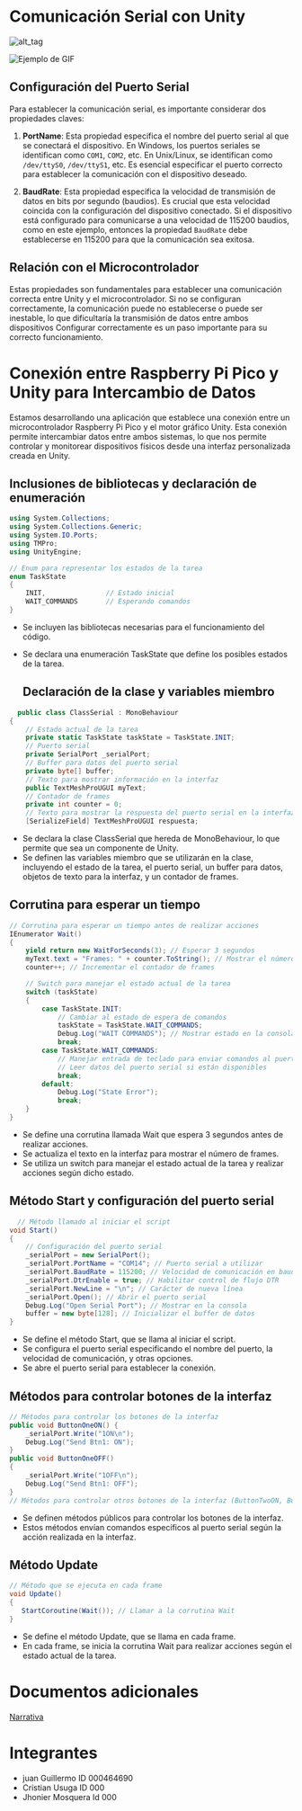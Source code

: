 # Comunicación Serial con Unity

![alt_tag](https://cdn.discordapp.com/attachments/977607304264425522/1228339052881641603/image.png?ex=662baee3&is=661939e3&hm=44c50ac7c9e912124ee03471a75eec9a0134443ab3f108da4b8e18c806702760&)

![Ejemplo de GIF](https://cdn.discordapp.com/attachments/977607304264425522/1228345036555554956/2024-04-12_08-36-26_2_1.gif?ex=662bb476&is=66193f76&hm=7abb9aa0cfb9402076be4b0d05af2f2d21d556df857c15caca19326668e37db1&)




## Configuración del Puerto Serial

Para establecer la comunicación serial, es importante considerar dos propiedades claves:

1. **PortName**: Esta propiedad especifica el nombre del puerto serial al que se conectará el dispositivo. En Windows, los puertos seriales se identifican como `COM1`, `COM2`, etc. En Unix/Linux, se identifican como `/dev/ttyS0`, `/dev/ttyS1`, etc. Es esencial especificar el puerto correcto para establecer la comunicación con el dispositivo deseado.

2. **BaudRate**: Esta propiedad especifica la velocidad de transmisión de datos en bits por segundo (baudios). Es crucial que esta velocidad coincida con la configuración del dispositivo conectado. Si el dispositivo está configurado para comunicarse a una velocidad de 115200 baudios, como en este ejemplo, entonces la propiedad `BaudRate` debe establecerse en 115200 para que la comunicación sea exitosa.

## Relación con el Microcontrolador

Estas propiedades son fundamentales para establecer una comunicación correcta entre Unity y el microcontrolador. Si no se configuran correctamente, la comunicación puede no establecerse o puede ser inestable, lo que dificultaría la transmisión de datos entre ambos dispositivos Configurar correctamente es un paso importante para su correcto funcionamiento.

# Conexión entre Raspberry Pi Pico y Unity para Intercambio de Datos 
Estamos desarrollando una aplicación que establece una conexión entre un microcontrolador Raspberry Pi Pico y el motor gráfico Unity. Esta conexión permite intercambiar datos entre ambos sistemas, lo que nos permite controlar y monitorear dispositivos físicos desde una interfaz personalizada creada en Unity.

## Inclusiones de bibliotecas y declaración de enumeración
```c#
using System.Collections;
using System.Collections.Generic;
using System.IO.Ports;
using TMPro;
using UnityEngine;

// Enum para representar los estados de la tarea
enum TaskState
{
    INIT,               // Estado inicial
    WAIT_COMMANDS       // Esperando comandos
}
```
- Se incluyen las bibliotecas necesarias para el funcionamiento del código.
- Se declara una enumeración TaskState que define los posibles estados de la tarea.

  ##  Declaración de la clase y variables miembro
```c#
  public class ClassSerial : MonoBehaviour
{
    // Estado actual de la tarea
    private static TaskState taskState = TaskState.INIT;
    // Puerto serial
    private SerialPort _serialPort;
    // Buffer para datos del puerto serial
    private byte[] buffer;
    // Texto para mostrar información en la interfaz
    public TextMeshProUGUI myText;
    // Contador de frames
    private int counter = 0;
    // Texto para mostrar la respuesta del puerto serial en la interfaz
    [SerializeField] TextMeshProUGUI respuesta;
```

- Se declara la clase ClassSerial que hereda de MonoBehaviour, lo que permite que sea un componente de Unity.
- Se definen las variables miembro que se utilizarán en la clase, incluyendo el estado de la tarea, el puerto serial, un buffer para datos, objetos de texto para la interfaz, y un contador de frames.

## Corrutina para esperar un tiempo
```c#
// Corrutina para esperar un tiempo antes de realizar acciones
IEnumerator Wait()
{
    yield return new WaitForSeconds(3); // Esperar 3 segundos
    myText.text = "Frames: " + counter.ToString(); // Mostrar el número de frames
    counter++; // Incrementar el contador de frames

    // Switch para manejar el estado actual de la tarea
    switch (taskState)
    {
        case TaskState.INIT:
            // Cambiar al estado de espera de comandos
            taskState = TaskState.WAIT_COMMANDS;
            Debug.Log("WAIT COMMANDS"); // Mostrar estado en la consola
            break;
        case TaskState.WAIT_COMMANDS:
            // Manejar entrada de teclado para enviar comandos al puerto serial
            // Leer datos del puerto serial si están disponibles
            break;
        default:
            Debug.Log("State Error");
            break;
    }
}
```
- Se define una corrutina llamada Wait que espera 3 segundos antes de realizar acciones.
- Se actualiza el texto en la interfaz para mostrar el número de frames.
- Se utiliza un switch para manejar el estado actual de la tarea y realizar acciones según dicho estado.

## Método Start y configuración del puerto serial
```c#
  // Método llamado al iniciar el script
void Start()
{
    // Configuración del puerto serial
    _serialPort = new SerialPort();
    _serialPort.PortName = "COM14"; // Puerto serial a utilizar
    _serialPort.BaudRate = 115200; // Velocidad de comunicación en baudios
    _serialPort.DtrEnable = true; // Habilitar control de flujo DTR
    _serialPort.NewLine = "\n"; // Carácter de nueva línea
    _serialPort.Open(); // Abrir el puerto serial
    Debug.Log("Open Serial Port"); // Mostrar en la consola
    buffer = new byte[128]; // Inicializar el buffer de datos
}
```
- Se define el método Start, que se llama al iniciar el script.
- Se configura el puerto serial especificando el nombre del puerto, la velocidad de comunicación, y otras opciones.
- Se abre el puerto serial para establecer la conexión.

## Métodos para controlar botones de la interfaz
```c#
// Métodos para controlar los botones de la interfaz
public void ButtonOneON() {
    _serialPort.Write("1ON\n");
    Debug.Log("Send Btn1: ON");
}
public void ButtonOneOFF()
{
    _serialPort.Write("1OFF\n");
    Debug.Log("Send Btn1: OFF");
}
// Métodos para controlar otros botones de la interfaz (ButtonTwoON, ButtonTwoOFF, ...)
```
- Se definen métodos públicos para controlar los botones de la interfaz.
- Estos métodos envían comandos específicos al puerto serial según la acción realizada en la interfaz.

## Método Update
```c#
// Método que se ejecuta en cada frame
void Update()
{
   StartCoroutine(Wait()); // Llamar a la corrutina Wait
}
```
- Se define el método Update, que se llama en cada frame.
- En cada frame, se inicia la corrutina Wait para realizar acciones según el estado actual de la tarea.

# Documentos adicionales
[Narrativa](https://docs.google.com/document/d/1h1A-v5upudZEDbUCTuFwZtA7TT6g6vtgDPxW0Iy4LtM/edit?usp=drivesdk)


# Integrantes 
- juan Guillermo ID 000464690
- Cristian Usuga ID 000
- Jhonier Mosquera Id 000

